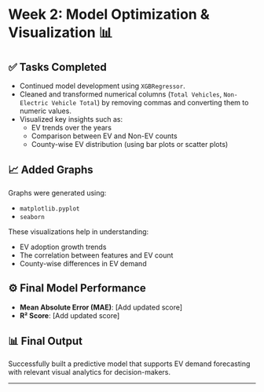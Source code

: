 # Week 2: Model Optimization & Visualization 📊

## ✅ Tasks Completed

- Continued model development using `XGBRegressor`.
- Cleaned and transformed numerical columns (`Total Vehicles`, `Non-Electric Vehicle Total`) by removing commas and converting them to numeric values.
- Visualized key insights such as:
  - EV trends over the years
  - Comparison between EV and Non-EV counts
  - County-wise EV distribution (using bar plots or scatter plots)

## 📈 Added Graphs

Graphs were generated using:
- `matplotlib.pyplot`
- `seaborn`

These visualizations help in understanding:
- EV adoption growth trends
- The correlation between features and EV count
- County-wise differences in EV demand

## ⚙️ Final Model Performance

- **Mean Absolute Error (MAE)**: [Add updated score]
- **R² Score**: [Add updated score]

## 📊 Final Output

Successfully built a predictive model that supports EV demand forecasting with relevant visual analytics for decision-makers.

---
